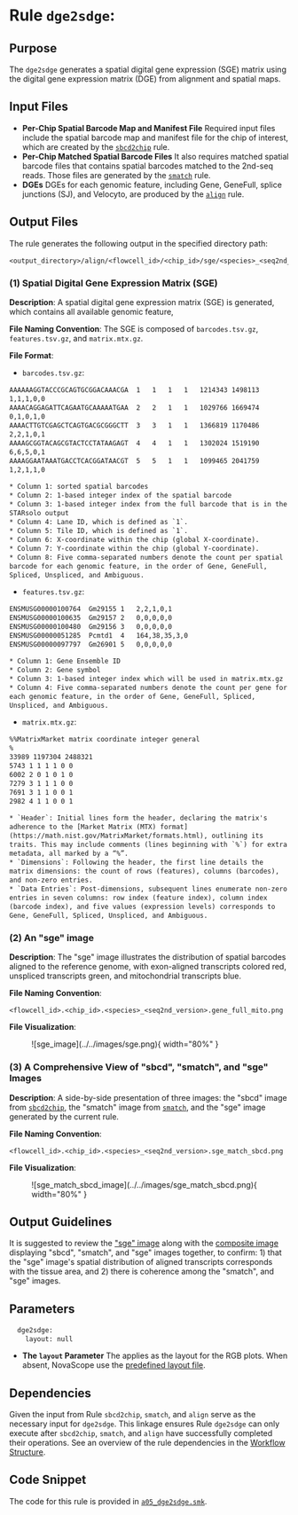 # Rule `dge2sdge`:

## Purpose
The `dge2sdge` generates a spatial digital gene expression (SGE) matrix using the digital gene expression matrix (DGE) from alignment and spatial maps.

## Input Files
* **Per-Chip Spatial Barcode Map and Manifest File**
Required input files include the spatial barcode map and manifest file for the chip of interest, which are created by the [`sbcd2chip`](./sbcd2chip.md) rule.
* **Per-Chip Matched Spatial Barcode Files**
It also requires matched spatial barcode files that contains spatial barcodes matched to the 2nd-seq reads. Those files are generated by the [`smatch`](./smatch.md) rule.
* **DGEs**
DGEs for each genomic feature, including Gene, GeneFull, splice junctions (SJ), and Velocyto, are produced by the [`align`](./align.md) rule.

## Output Files
The rule generates the following output in the specified directory path:
```
<output_directory>/align/<flowcell_id>/<chip_id>/sge/<species>_<seq2nd_version>
```

### (1) Spatial Digital Gene Expression Matrix (SGE)

**Description**: A spatial digital gene expression matrix (SGE) is generated, which contains all available genomic feature,

**File Naming Convention**: The SGE is composed of `barcodes.tsv.gz`, `features.tsv.gz`, and `matrix.mtx.gz`.

**File Format**:

* `barcodes.tsv.gz`:
```
AAAAAAGGTACCCGCAGTGCGGACAAACGA	1	1	1	1	1214343	1498113	1,1,1,0,0
AAAACAGGAGATTCAGAATGCAAAAATGAA	2	2	1	1	1029766	1669474	0,1,0,1,0
AAAACTTGTCGAGCTCAGTGACGCGGGCTT	3	3	1	1	1366819	1170486	2,2,1,0,1
AAAAGCGGTACAGCGTACTCCTATAAGAGT	4	4	1	1	1302024	1519190	6,6,5,0,1
AAAAGGAATAAATGACCTCACGGATAACGT	5	5	1	1	1099465	2041759	1,2,1,1,0
```
    * Column 1: sorted spatial barcodes
    * Column 2: 1-based integer index of the spatial barcode
    * Column 3: 1-based integer index from the full barcode that is in the STARsolo output
    * Column 4: Lane ID, which is defined as `1`.
    * Column 5: Tile ID, which is defined as `1`.
    * Column 6: X-coordinate within the chip (global X-coordinate).
    * Column 7: Y-coordinate within the chip (global Y-coordinate).
    * Column 8: Five comma-separated numbers denote the count per spatial barcode for each genomic feature, in the order of Gene, GeneFull, Spliced, Unspliced, and Ambiguous.

* `features.tsv.gz`:
```
ENSMUSG00000100764	Gm29155	1	2,2,1,0,1
ENSMUSG00000100635	Gm29157	2	0,0,0,0,0
ENSMUSG00000100480	Gm29156	3	0,0,0,0,0
ENSMUSG00000051285	Pcmtd1	4	164,38,35,3,0
ENSMUSG00000097797	Gm26901	5	0,0,0,0,0
```
    * Column 1: Gene Ensemble ID
    * Column 2: Gene symbol
    * Column 3: 1-based integer index which will be used in matrix.mtx.gz
    * Column 4: Five comma-separated numbers denote the count per gene for each genomic feature, in the order of Gene, GeneFull, Spliced, Unspliced, and Ambiguous.

* `matrix.mtx.gz`:
```
%%MatrixMarket matrix coordinate integer general
%
33989 1197304 2488321
5743 1 1 1 1 0 0
6002 2 0 1 0 1 0
7279 3 1 1 1 0 0
7691 3 1 1 0 0 1
2982 4 1 1 0 0 1
```
    * `Header`: Initial lines form the header, declaring the matrix's adherence to the [Market Matrix (MTX) format](https://math.nist.gov/MatrixMarket/formats.html), outlining its traits. This may include comments (lines beginning with `%`) for extra metadata, all marked by a “%”.
    * `Dimensions`: Following the header, the first line details the matrix dimensions: the count of rows (features), columns (barcodes), and non-zero entries.
    * `Data Entries`: Post-dimensions, subsequent lines enumerate non-zero entries in seven columns: row index (feature index), column index (barcode index), and five values (expression levels) corresponds to Gene, GeneFull, Spliced, Unspliced, and Ambiguous.

### (2) An "sge" image
**Description**: The "sge" image illustrates the distribution of spatial barcodes aligned to the reference genome, with exon-aligned transcripts colored red, unspliced transcripts green, and mitochondrial transcripts blue.

**File Naming Convention**:
```
<flowcell_id>.<chip_id>.<species>_<seq2nd_version>.gene_full_mito.png
```

**File Visualization**:
<figure markdown="span">
![sge_image](../../images/sge.png){ width="80%" }
</figure>

### (3) A Comprehensive View of "sbcd", "smatch", and "sge" Images
**Description**: A side-by-side presentation of three images: the "sbcd" image from [`sbcd2chip`](./sbcd2chip.md), the "smatch" image from [`smatch`](./smatch.md), and the "sge" image generated by the current rule.

**File Naming Convention**:
```
<flowcell_id>.<chip_id>.<species>_<seq2nd_version>.sge_match_sbcd.png
```

**File Visualization**:
<figure markdown="span">
![sge_match_sbcd_image](../../images/sge_match_sbcd.png){ width="80%" }
</figure>


## Output Guidelines
It is suggested to review the ["sge" image](#2-an-sge-image) along with the [composite image](#3-a-comprehensive-view-of-sbcd-smatch-and-sge-images) displaying "sbcd", "smatch", and "sge" images together, to confirm: 1) that the "sge" image's spatial distribution of aligned transcripts corresponds with the tissue area, and 2) there is coherence among the "smatch", and "sge" images.

## Parameters
```
  dge2sdge:
    layout: null
```
* **The `layout` Parameter**
The applies as the layout for the RGB plots. When absent, NovaScope use the [predefined layout file]().

## Dependencies
Given the input from Rule `sbcd2chip`, `smatch`, and `align` serve as the necessary input for `dge2sdge`. This linkage ensures Rule `dge2sdge` can only execute after `sbcd2chip`, `smatch`, and `align` have successfully completed their operations. See an overview of the rule dependencies in the [Workflow Structure](../../home/workflow_structure.md).

## Code Snippet
The code for this rule is provided in [`a05_dge2sdge.smk`](https://github.com/seqscope/NovaScope/blob/main/rules/a05_dge2sdge.smk).
